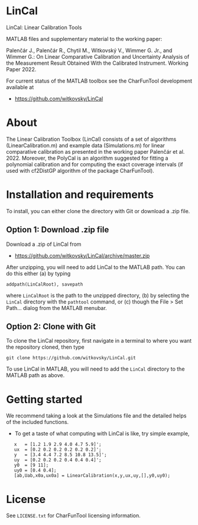 # LinCal
LinCal: Linear Calibration Tools

MATLAB files and supplementary material to the working paper:

Palenčár J., Palenčár R., Chytil M., Witkovský V., Wimmer G. Jr., and Wimmer G.: On Linear Comparative Calibration and Uncertainty Analysis of the Measurement Result Obtained With the Calibrated Instrument. Working Paper 2022.

For current status of the MATLAB toolbox see the CharFunTool development available at

- https://github.com/witkovsky/LinCal

About
=====

The Linear Calibration Toolbox (LinCal) consists of a set of algorithms (LinearCalibration.m) and example data (Simulations.m) for linear comparative calibration as presented in the working paper Palenčár et al. 2022. Moreover, the PolyCal is an algorithm suggested for fitting a polynomial calibration and for computing the exact coverage intervals (if used with cf2DistGP algorithm of the package CharFunTool).

Installation and requirements
=============================

To install, you can either clone the directory with Git or download a .zip file. 

## Option 1: Download .zip file

Download a .zip of LinCal from

- https://github.com/witkovsky/LinCal/archive/master.zip

After unzipping, you will need to add LinCal to the MATLAB path. You can do this either (a) by typing
```
addpath(LinCalRoot), savepath
```
where `LinCalRoot` is the path to the unzipped directory, (b) by selecting the `LinCal` directory with the `pathtool` command, or (c) though the File > Set Path... dialog from the MATLAB menubar.

## Option 2: Clone with Git

To clone the LinCal repository, first navigate in a terminal to where you want the repository cloned, then type
```
git clone https://github.com/witkovsky/LinCal.git
```
To use LinCal in MATLAB, you will need to add the `LinCal` directory to the MATLAB path as above.

Getting started
===============

We recommend taking a look at the Simulations file and the detailed helps of the included functions. 

* To get a taste of what computing with LinCal is like, try simple example,
```
   x   = [1.2 1.9 2.9 4.0 4.7 5.9]';
   ux  = [0.2 0.2 0.2 0.2 0.2 0.2]';
   y   = [3.4 4.4 7.2 8.5 10.8 13.5]'; 
   uy  = [0.2 0.2 0.2 0.4 0.4 0.4]';
   y0  = [9 11];
   uy0 = [0.4 0.4];
   [ab,Uab,x0a,ux0a] = LinearCalibration(x,y,ux,uy,[],y0,uy0);
```

License
=======

See `LICENSE.txt` for CharFunTool licensing information.

